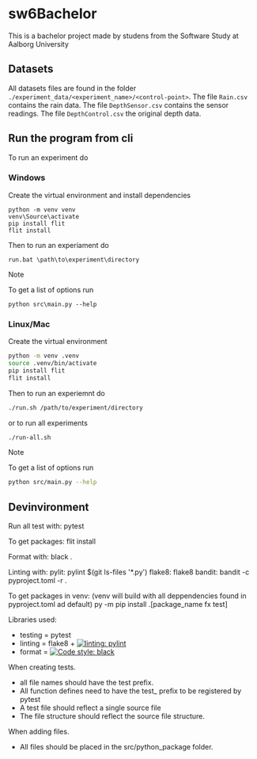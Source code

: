 # sw6Bachelor

This is a bachelor project made by studens from the 
Software Study at Aalborg University

## Datasets
All datasets files are found in the folder `./experiment_data/<experiment_name>/<control-point>`. 
The file `Rain.csv` contains the rain data.
The file `DepthSensor.csv` contains the sensor readings.
The file `DepthControl.csv` the original depth data.


## Run the program from cli

To run an experiment do
### Windows
Create the virtual environment and install dependencies
```batch
python -m venv venv
venv\Source\activate
pip install flit
flit install
```

Then to run an experiament do 
```batch
run.bat \path\to\experiment\directory
```

>[!Note]
>To get a list of options run 
>```batch
>python src\main.py --help
>```

### Linux/Mac 
Create the virtual environment
```bash
python -m venv .venv
source .venv/bin/activate
pip install flit
flit install
```

Then to run an experiemnt do
```bash
./run.sh /path/to/experiment/directory
```
or to run all experiments 
```bash
./run-all.sh
```
>[!Note]
>To get a list of options run 
>```bash
>python src/main.py --help
>```

## Devinvironment 
Run all test with:
pytest

To get packages:
flit install

Format with:
black .

Linting with:
pylit: pylint $(git ls-files '*.py')
flake8: flake8
bandit: bandit -c pyproject.toml -r .

To get packages in venv: (venv will build with all deppendencies found in pyproject.toml ad default)
py -m pip install .[package_name fx test]

Libraries used:
-  testing = pytest
-  linting = flake8 + [![linting: pylint](https://img.shields.io/badge/linting-pylint-yellowgreen)](https://github.com/pylint-dev/pylint)
-  format = [![Code style: black](https://img.shields.io/badge/code%20style-black-000000.svg)](https://github.com/psf/black)



When creating tests.
- all file names should have the test prefix.
- All function defines need to have the test_ prefix to be registered by pytest
- A test file should reflect a single source file
- The file structure should reflect the source file structure.

When adding files.
- All files should be placed in the src/python_package folder.
